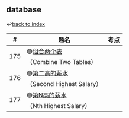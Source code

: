 ## database

↩[back to index](../README.md)

| #    | 题名                                                    | 考点 |
| ---- | ------------------------------------------------------- | ---- |
| 175  | 🟢[组合两个表](./175.md)</br>（Combine Two Tables）      |      |
| 176  | 🟢[第二高的薪水](./176.md)</br>（Second Highest Salary） |      |
| 177  | 🟢[第N高的薪水](./177.md)</br>（Nth Highest Salary）     |      |



